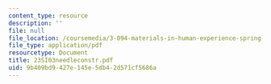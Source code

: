 ```yaml
---
content_type: resource
description: ''
file: null
file_location: /coursemedia/3-094-materials-in-human-experience-spring-2004/9b409bd9427e145e5db42d571cf5686a_23SI03needleconstr.pdf
file_type: application/pdf
resourcetype: Document
title: 23SI03needleconstr.pdf
uid: 9b409bd9-427e-145e-5db4-2d571cf5686a
---
```

